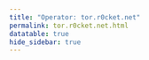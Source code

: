 ```yaml
---
title: "Operator: tor.r0cket.net"
permalink: tor.r0cket.net.html
datatable: true
hide_sidebar: true
---
```


<div>                        <script type="text/javascript">window.PlotlyConfig = {MathJaxConfig: 'local'};</script>
        <script charset="utf-8" src="https://cdn.plot.ly/plotly-2.20.0.min.js"></script>                <div id="e7ac2a3b-48b9-47b4-be31-1b5f2b01efbc" class="plotly-graph-div" style="height:100%; width:100%;"></div>            <script type="text/javascript">                                    window.PLOTLYENV=window.PLOTLYENV || {};                                    if (document.getElementById("e7ac2a3b-48b9-47b4-be31-1b5f2b01efbc")) {                    Plotly.newPlot(                        "e7ac2a3b-48b9-47b4-be31-1b5f2b01efbc",                        [{"name":"exit probability (%)","x":["2024-09-26","2024-09-27","2024-09-28","2024-09-29","2024-09-30","2024-10-01","2024-10-02","2024-10-03","2024-10-04","2024-10-05","2024-10-06","2024-10-07","2024-10-08","2024-10-09","2024-10-10","2024-10-11","2024-10-12","2024-10-13","2024-10-14","2024-10-15","2024-10-16","2024-10-17","2024-10-18","2024-10-19","2024-10-20","2024-10-21","2024-10-22","2024-10-23","2024-10-24","2024-10-25","2024-10-26","2024-10-27","2024-10-28","2024-10-29","2024-10-30","2024-10-31","2024-11-01","2024-11-02","2024-11-03","2024-11-04","2024-11-05","2024-11-06","2024-11-07","2024-11-08","2024-11-09","2024-11-10","2024-11-11","2024-11-12","2024-11-13","2024-11-14","2024-11-15","2024-11-16","2024-11-17","2024-11-18","2024-11-19","2024-11-20","2024-11-21","2024-11-22","2024-11-23","2024-11-24","2024-11-25","2024-11-26","2024-11-27","2024-11-28","2024-11-29","2024-11-30","2024-12-01","2024-12-02","2024-12-03","2024-12-04","2024-12-05","2024-12-06","2024-12-07","2024-12-08","2024-12-09","2024-12-10","2024-12-11","2024-12-12","2024-12-13","2024-12-14","2024-12-15","2024-12-16","2024-12-17","2024-12-18","2024-12-19","2024-12-20","2024-12-21","2024-12-22","2024-12-23","2024-12-24","2024-12-25","2024-12-26","2024-12-27","2024-12-28","2024-12-29","2024-12-30","2024-12-31","2025-01-01","2025-01-02","2025-01-03","2025-01-04","2025-01-05","2025-01-06","2025-01-07","2025-01-08","2025-01-09","2025-01-10","2025-01-11","2025-01-12","2025-01-13","2025-01-14","2025-01-15","2025-01-16","2025-01-17","2025-01-18","2025-01-19","2025-01-20","2025-01-21","2025-01-22","2025-01-23","2025-01-24","2025-01-25","2025-01-26","2025-01-27","2025-01-28","2025-01-29","2025-01-30","2025-01-31","2025-02-01","2025-02-02","2025-02-03","2025-02-04","2025-02-05","2025-02-06","2025-02-07","2025-02-08","2025-02-09","2025-02-10","2025-02-11","2025-02-12","2025-02-13","2025-02-14","2025-02-15","2025-02-16","2025-02-17","2025-02-18","2025-02-19","2025-02-20","2025-02-21","2025-02-22","2025-02-23","2025-02-24","2025-02-25","2025-02-26","2025-02-27","2025-02-28","2025-03-01","2025-03-02","2025-03-03","2025-03-04","2025-03-05","2025-03-06","2025-03-07","2025-03-08","2025-03-09","2025-03-10","2025-03-11","2025-03-12","2025-03-13","2025-03-14","2025-03-15","2025-03-16","2025-03-17","2025-03-18","2025-03-19","2025-03-20","2025-03-21","2025-03-22","2025-03-23"],"y":[0.0,0.0,0.0,0.04,0.04,0.04,0.05,0.05,0.05,0.06,0.07,0.09,0.1,0.13,0.13,0.12,0.12,0.13,0.16,0.18,0.19,0.21,0.28,0.29,0.5,0.55,0.59,0.62,0.6,0.59,0.57,0.57,0.57,0.56,0.54,0.56,0.48,0.48,0.49,0.47,0.48,0.49,0.48,0.47,0.46,0.46,0.46,0.45,0.47,0.63,0.65,0.69,0.71,0.78,0.86,0.94,1.0,1.07,1.08,1.19,1.24,1.28,1.28,1.31,1.37,1.39,1.43,1.44,1.44,1.47,1.49,1.48,1.47,1.49,1.71,1.54,1.57,1.6,1.66,1.63,1.66,1.77,1.61,null,1.78,1.76,1.71,1.65,1.53,1.2,1.07,1.07,1.01,1.0,0.94,0.92,0.91,0.88,0.88,0.85,0.84,0.75,0.81,0.9,1.03,1.13,1.19,1.22,1.24,1.29,1.33,1.37,1.51,1.56,1.6,1.62,1.7,1.78,2.16,2.61,2.74,3.01,3.42,3.58,3.88,4.03,4.15,4.25,4.33,4.44,4.47,4.44,4.7,4.54,4.48,4.46,4.49,4.42,4.41,4.64,4.33,4.32,4.36,4.38,5.03,5.06,5.3,5.48,5.44,5.53,5.74,5.82,5.94,5.93,6.04,6.04,5.7,5.73,6.04,6.09,6.05,6.02,6.01,5.99,6.04,6.03,6.04,6.06,6.12,6.02,5.88,5.85,5.81,5.8,5.73,5.73,5.63,5.57,5.6],"type":"scatter","xaxis":"x","yaxis":"y"},{"name":"guard probability (%)","x":["2024-09-26","2024-09-27","2024-09-28","2024-09-29","2024-09-30","2024-10-01","2024-10-02","2024-10-03","2024-10-04","2024-10-05","2024-10-06","2024-10-07","2024-10-08","2024-10-09","2024-10-10","2024-10-11","2024-10-12","2024-10-13","2024-10-14","2024-10-15","2024-10-16","2024-10-17","2024-10-18","2024-10-19","2024-10-20","2024-10-21","2024-10-22","2024-10-23","2024-10-24","2024-10-25","2024-10-26","2024-10-27","2024-10-28","2024-10-29","2024-10-30","2024-10-31","2024-11-01","2024-11-02","2024-11-03","2024-11-04","2024-11-05","2024-11-06","2024-11-07","2024-11-08","2024-11-09","2024-11-10","2024-11-11","2024-11-12","2024-11-13","2024-11-14","2024-11-15","2024-11-16","2024-11-17","2024-11-18","2024-11-19","2024-11-20","2024-11-21","2024-11-22","2024-11-23","2024-11-24","2024-11-25","2024-11-26","2024-11-27","2024-11-28","2024-11-29","2024-11-30","2024-12-01","2024-12-02","2024-12-03","2024-12-04","2024-12-05","2024-12-06","2024-12-07","2024-12-08","2024-12-09","2024-12-10","2024-12-11","2024-12-12","2024-12-13","2024-12-14","2024-12-15","2024-12-16","2024-12-17","2024-12-18","2024-12-19","2024-12-20","2024-12-21","2024-12-22","2024-12-23","2024-12-24","2024-12-25","2024-12-26","2024-12-27","2024-12-28","2024-12-29","2024-12-30","2024-12-31","2025-01-01","2025-01-02","2025-01-03","2025-01-04","2025-01-05","2025-01-06","2025-01-07","2025-01-08","2025-01-09","2025-01-10","2025-01-11","2025-01-12","2025-01-13","2025-01-14","2025-01-15","2025-01-16","2025-01-17","2025-01-18","2025-01-19","2025-01-20","2025-01-21","2025-01-22","2025-01-23","2025-01-24","2025-01-25","2025-01-26","2025-01-27","2025-01-28","2025-01-29","2025-01-30","2025-01-31","2025-02-01","2025-02-02","2025-02-03","2025-02-04","2025-02-05","2025-02-06","2025-02-07","2025-02-08","2025-02-09","2025-02-10","2025-02-11","2025-02-12","2025-02-13","2025-02-14","2025-02-15","2025-02-16","2025-02-17","2025-02-18","2025-02-19","2025-02-20","2025-02-21","2025-02-22","2025-02-23","2025-02-24","2025-02-25","2025-02-26","2025-02-27","2025-02-28","2025-03-01","2025-03-02","2025-03-03","2025-03-04","2025-03-05","2025-03-06","2025-03-07","2025-03-08","2025-03-09","2025-03-10","2025-03-11","2025-03-12","2025-03-13","2025-03-14","2025-03-15","2025-03-16","2025-03-17","2025-03-18","2025-03-19","2025-03-20","2025-03-21","2025-03-22","2025-03-23"],"y":[0.0,0.0,0.0,0.0,0.0,0.0,0.0,0.0,0.0,0.0,0.0,0.0,0.0,0.0,0.0,0.0,0.0,0.0,0.0,0.0,0.0,0.0,0.0,0.0,0.0,0.0,0.0,0.0,0.0,0.0,0.0,0.0,0.0,0.0,0.0,0.01,0.0,0.0,0.0,0.0,0.0,0.0,0.0,0.0,0.0,0.0,0.0,0.01,0.0,0.0,0.01,0.01,0.01,0.01,0.02,0.01,0.0,0.0,0.0,0.0,0.0,0.01,0.03,0.02,0.01,0.01,0.03,0.04,0.04,0.05,0.05,0.05,0.06,0.07,0.01,0.09,0.08,0.09,0.09,0.09,0.08,0.05,0.1,null,0.0,0.0,0.0,0.0,0.0,0.0,0.0,0.0,0.0,0.0,0.0,0.0,0.0,0.0,0.0,0.0,0.0,0.04,0.07,0.08,0.1,0.1,0.11,0.12,0.12,0.13,0.13,0.14,0.14,0.13,0.13,0.13,0.12,0.17,0.18,0.18,0.19,0.2,0.21,0.28,0.44,0.47,0.44,0.46,0.43,0.43,0.47,0.51,0.42,0.45,0.45,0.42,0.41,0.39,0.38,0.25,0.33,0.36,0.34,0.33,0.04,0.04,0.05,0.03,0.04,0.04,0.03,0.04,0.04,0.04,0.04,0.03,0.01,0.01,0.03,0.04,0.04,0.04,0.04,0.04,0.05,0.05,0.05,0.05,0.06,0.06,0.06,0.05,0.05,0.05,0.05,0.03,0.03,0.03,0.03],"type":"scatter","xaxis":"x","yaxis":"y"},{"name":"advertised bandwidth","x":["2024-09-26","2024-09-27","2024-09-28","2024-09-29","2024-09-30","2024-10-01","2024-10-02","2024-10-03","2024-10-04","2024-10-05","2024-10-06","2024-10-07","2024-10-08","2024-10-09","2024-10-10","2024-10-11","2024-10-12","2024-10-13","2024-10-14","2024-10-15","2024-10-16","2024-10-17","2024-10-18","2024-10-19","2024-10-20","2024-10-21","2024-10-22","2024-10-23","2024-10-24","2024-10-25","2024-10-26","2024-10-27","2024-10-28","2024-10-29","2024-10-30","2024-10-31","2024-11-01","2024-11-02","2024-11-03","2024-11-04","2024-11-05","2024-11-06","2024-11-07","2024-11-08","2024-11-09","2024-11-10","2024-11-11","2024-11-12","2024-11-13","2024-11-14","2024-11-15","2024-11-16","2024-11-17","2024-11-18","2024-11-19","2024-11-20","2024-11-21","2024-11-22","2024-11-23","2024-11-24","2024-11-25","2024-11-26","2024-11-27","2024-11-28","2024-11-29","2024-11-30","2024-12-01","2024-12-02","2024-12-03","2024-12-04","2024-12-05","2024-12-06","2024-12-07","2024-12-08","2024-12-09","2024-12-10","2024-12-11","2024-12-12","2024-12-13","2024-12-14","2024-12-15","2024-12-16","2024-12-17","2024-12-18","2024-12-19","2024-12-20","2024-12-21","2024-12-22","2024-12-23","2024-12-24","2024-12-25","2024-12-26","2024-12-27","2024-12-28","2024-12-29","2024-12-30","2024-12-31","2025-01-01","2025-01-02","2025-01-03","2025-01-04","2025-01-05","2025-01-06","2025-01-07","2025-01-08","2025-01-09","2025-01-10","2025-01-11","2025-01-12","2025-01-13","2025-01-14","2025-01-15","2025-01-16","2025-01-17","2025-01-18","2025-01-19","2025-01-20","2025-01-21","2025-01-22","2025-01-23","2025-01-24","2025-01-25","2025-01-26","2025-01-27","2025-01-28","2025-01-29","2025-01-30","2025-01-31","2025-02-01","2025-02-02","2025-02-03","2025-02-04","2025-02-05","2025-02-06","2025-02-07","2025-02-08","2025-02-09","2025-02-10","2025-02-11","2025-02-12","2025-02-13","2025-02-14","2025-02-15","2025-02-16","2025-02-17","2025-02-18","2025-02-19","2025-02-20","2025-02-21","2025-02-22","2025-02-23","2025-02-24","2025-02-25","2025-02-26","2025-02-27","2025-02-28","2025-03-01","2025-03-02","2025-03-03","2025-03-04","2025-03-05","2025-03-06","2025-03-07","2025-03-08","2025-03-09","2025-03-10","2025-03-11","2025-03-12","2025-03-13","2025-03-14","2025-03-15","2025-03-16","2025-03-17","2025-03-18","2025-03-19","2025-03-20","2025-03-21","2025-03-22","2025-03-23"],"y":[0.0,0.12,0.12,0.12,0.12,0.12,0.14,0.16,0.16,0.16,0.23,0.32,0.24,0.33,0.34,0.34,0.31,0.44,0.47,0.49,0.63,0.72,0.79,0.8,1.49,1.66,1.66,1.66,1.56,1.57,1.57,1.5,1.5,1.47,1.47,1.34,1.17,1.16,1.23,1.26,1.26,1.25,1.19,1.19,1.18,1.17,1.17,1.83,1.84,1.9,1.98,1.97,2.4,2.52,2.65,2.77,3.02,3.08,3.06,3.39,3.41,3.52,3.75,3.79,3.91,4.06,4.13,4.16,4.38,4.39,4.41,4.44,4.41,4.44,4.57,4.58,4.66,4.84,4.83,4.9,4.94,4.94,4.87,4.87,4.86,4.86,4.72,4.53,4.36,2.92,2.92,2.84,2.66,2.65,2.55,2.46,2.43,2.42,2.35,2.37,2.27,2.75,3.19,3.19,3.63,3.88,3.88,4.12,4.26,4.26,4.45,4.96,5.05,5.08,5.17,5.31,6.78,7.96,8.39,8.78,9.25,10.59,12.29,12.68,13.31,14.05,14.43,14.83,15.24,15.49,15.62,15.91,16.01,15.91,15.82,15.71,15.58,15.58,15.43,15.35,15.36,15.31,15.38,15.45,16.58,16.59,16.35,16.58,16.62,17.23,17.59,17.64,17.99,17.97,18.56,18.64,18.78,18.91,18.87,18.98,18.91,18.72,18.98,19.15,19.14,19.08,19.03,18.71,18.4,18.18,18.2,18.35,18.28,18.25,18.35,18.39,18.35,18.58,18.78],"type":"scatter","xaxis":"x","yaxis":"y2"}],                        {"template":{"data":{"histogram2dcontour":[{"type":"histogram2dcontour","colorbar":{"outlinewidth":0,"ticks":""},"colorscale":[[0.0,"#0d0887"],[0.1111111111111111,"#46039f"],[0.2222222222222222,"#7201a8"],[0.3333333333333333,"#9c179e"],[0.4444444444444444,"#bd3786"],[0.5555555555555556,"#d8576b"],[0.6666666666666666,"#ed7953"],[0.7777777777777778,"#fb9f3a"],[0.8888888888888888,"#fdca26"],[1.0,"#f0f921"]]}],"choropleth":[{"type":"choropleth","colorbar":{"outlinewidth":0,"ticks":""}}],"histogram2d":[{"type":"histogram2d","colorbar":{"outlinewidth":0,"ticks":""},"colorscale":[[0.0,"#0d0887"],[0.1111111111111111,"#46039f"],[0.2222222222222222,"#7201a8"],[0.3333333333333333,"#9c179e"],[0.4444444444444444,"#bd3786"],[0.5555555555555556,"#d8576b"],[0.6666666666666666,"#ed7953"],[0.7777777777777778,"#fb9f3a"],[0.8888888888888888,"#fdca26"],[1.0,"#f0f921"]]}],"heatmap":[{"type":"heatmap","colorbar":{"outlinewidth":0,"ticks":""},"colorscale":[[0.0,"#0d0887"],[0.1111111111111111,"#46039f"],[0.2222222222222222,"#7201a8"],[0.3333333333333333,"#9c179e"],[0.4444444444444444,"#bd3786"],[0.5555555555555556,"#d8576b"],[0.6666666666666666,"#ed7953"],[0.7777777777777778,"#fb9f3a"],[0.8888888888888888,"#fdca26"],[1.0,"#f0f921"]]}],"heatmapgl":[{"type":"heatmapgl","colorbar":{"outlinewidth":0,"ticks":""},"colorscale":[[0.0,"#0d0887"],[0.1111111111111111,"#46039f"],[0.2222222222222222,"#7201a8"],[0.3333333333333333,"#9c179e"],[0.4444444444444444,"#bd3786"],[0.5555555555555556,"#d8576b"],[0.6666666666666666,"#ed7953"],[0.7777777777777778,"#fb9f3a"],[0.8888888888888888,"#fdca26"],[1.0,"#f0f921"]]}],"contourcarpet":[{"type":"contourcarpet","colorbar":{"outlinewidth":0,"ticks":""}}],"contour":[{"type":"contour","colorbar":{"outlinewidth":0,"ticks":""},"colorscale":[[0.0,"#0d0887"],[0.1111111111111111,"#46039f"],[0.2222222222222222,"#7201a8"],[0.3333333333333333,"#9c179e"],[0.4444444444444444,"#bd3786"],[0.5555555555555556,"#d8576b"],[0.6666666666666666,"#ed7953"],[0.7777777777777778,"#fb9f3a"],[0.8888888888888888,"#fdca26"],[1.0,"#f0f921"]]}],"surface":[{"type":"surface","colorbar":{"outlinewidth":0,"ticks":""},"colorscale":[[0.0,"#0d0887"],[0.1111111111111111,"#46039f"],[0.2222222222222222,"#7201a8"],[0.3333333333333333,"#9c179e"],[0.4444444444444444,"#bd3786"],[0.5555555555555556,"#d8576b"],[0.6666666666666666,"#ed7953"],[0.7777777777777778,"#fb9f3a"],[0.8888888888888888,"#fdca26"],[1.0,"#f0f921"]]}],"mesh3d":[{"type":"mesh3d","colorbar":{"outlinewidth":0,"ticks":""}}],"scatter":[{"fillpattern":{"fillmode":"overlay","size":10,"solidity":0.2},"type":"scatter"}],"parcoords":[{"type":"parcoords","line":{"colorbar":{"outlinewidth":0,"ticks":""}}}],"scatterpolargl":[{"type":"scatterpolargl","marker":{"colorbar":{"outlinewidth":0,"ticks":""}}}],"bar":[{"error_x":{"color":"#2a3f5f"},"error_y":{"color":"#2a3f5f"},"marker":{"line":{"color":"#E5ECF6","width":0.5},"pattern":{"fillmode":"overlay","size":10,"solidity":0.2}},"type":"bar"}],"scattergeo":[{"type":"scattergeo","marker":{"colorbar":{"outlinewidth":0,"ticks":""}}}],"scatterpolar":[{"type":"scatterpolar","marker":{"colorbar":{"outlinewidth":0,"ticks":""}}}],"histogram":[{"marker":{"pattern":{"fillmode":"overlay","size":10,"solidity":0.2}},"type":"histogram"}],"scattergl":[{"type":"scattergl","marker":{"colorbar":{"outlinewidth":0,"ticks":""}}}],"scatter3d":[{"type":"scatter3d","line":{"colorbar":{"outlinewidth":0,"ticks":""}},"marker":{"colorbar":{"outlinewidth":0,"ticks":""}}}],"scattermapbox":[{"type":"scattermapbox","marker":{"colorbar":{"outlinewidth":0,"ticks":""}}}],"scatterternary":[{"type":"scatterternary","marker":{"colorbar":{"outlinewidth":0,"ticks":""}}}],"scattercarpet":[{"type":"scattercarpet","marker":{"colorbar":{"outlinewidth":0,"ticks":""}}}],"carpet":[{"aaxis":{"endlinecolor":"#2a3f5f","gridcolor":"white","linecolor":"white","minorgridcolor":"white","startlinecolor":"#2a3f5f"},"baxis":{"endlinecolor":"#2a3f5f","gridcolor":"white","linecolor":"white","minorgridcolor":"white","startlinecolor":"#2a3f5f"},"type":"carpet"}],"table":[{"cells":{"fill":{"color":"#EBF0F8"},"line":{"color":"white"}},"header":{"fill":{"color":"#C8D4E3"},"line":{"color":"white"}},"type":"table"}],"barpolar":[{"marker":{"line":{"color":"#E5ECF6","width":0.5},"pattern":{"fillmode":"overlay","size":10,"solidity":0.2}},"type":"barpolar"}],"pie":[{"automargin":true,"type":"pie"}]},"layout":{"autotypenumbers":"strict","colorway":["#636efa","#EF553B","#00cc96","#ab63fa","#FFA15A","#19d3f3","#FF6692","#B6E880","#FF97FF","#FECB52"],"font":{"color":"#2a3f5f"},"hovermode":"closest","hoverlabel":{"align":"left"},"paper_bgcolor":"white","plot_bgcolor":"#E5ECF6","polar":{"bgcolor":"#E5ECF6","angularaxis":{"gridcolor":"white","linecolor":"white","ticks":""},"radialaxis":{"gridcolor":"white","linecolor":"white","ticks":""}},"ternary":{"bgcolor":"#E5ECF6","aaxis":{"gridcolor":"white","linecolor":"white","ticks":""},"baxis":{"gridcolor":"white","linecolor":"white","ticks":""},"caxis":{"gridcolor":"white","linecolor":"white","ticks":""}},"coloraxis":{"colorbar":{"outlinewidth":0,"ticks":""}},"colorscale":{"sequential":[[0.0,"#0d0887"],[0.1111111111111111,"#46039f"],[0.2222222222222222,"#7201a8"],[0.3333333333333333,"#9c179e"],[0.4444444444444444,"#bd3786"],[0.5555555555555556,"#d8576b"],[0.6666666666666666,"#ed7953"],[0.7777777777777778,"#fb9f3a"],[0.8888888888888888,"#fdca26"],[1.0,"#f0f921"]],"sequentialminus":[[0.0,"#0d0887"],[0.1111111111111111,"#46039f"],[0.2222222222222222,"#7201a8"],[0.3333333333333333,"#9c179e"],[0.4444444444444444,"#bd3786"],[0.5555555555555556,"#d8576b"],[0.6666666666666666,"#ed7953"],[0.7777777777777778,"#fb9f3a"],[0.8888888888888888,"#fdca26"],[1.0,"#f0f921"]],"diverging":[[0,"#8e0152"],[0.1,"#c51b7d"],[0.2,"#de77ae"],[0.3,"#f1b6da"],[0.4,"#fde0ef"],[0.5,"#f7f7f7"],[0.6,"#e6f5d0"],[0.7,"#b8e186"],[0.8,"#7fbc41"],[0.9,"#4d9221"],[1,"#276419"]]},"xaxis":{"gridcolor":"white","linecolor":"white","ticks":"","title":{"standoff":15},"zerolinecolor":"white","automargin":true,"zerolinewidth":2},"yaxis":{"gridcolor":"white","linecolor":"white","ticks":"","title":{"standoff":15},"zerolinecolor":"white","automargin":true,"zerolinewidth":2},"scene":{"xaxis":{"backgroundcolor":"#E5ECF6","gridcolor":"white","linecolor":"white","showbackground":true,"ticks":"","zerolinecolor":"white","gridwidth":2},"yaxis":{"backgroundcolor":"#E5ECF6","gridcolor":"white","linecolor":"white","showbackground":true,"ticks":"","zerolinecolor":"white","gridwidth":2},"zaxis":{"backgroundcolor":"#E5ECF6","gridcolor":"white","linecolor":"white","showbackground":true,"ticks":"","zerolinecolor":"white","gridwidth":2}},"shapedefaults":{"line":{"color":"#2a3f5f"}},"annotationdefaults":{"arrowcolor":"#2a3f5f","arrowhead":0,"arrowwidth":1},"geo":{"bgcolor":"white","landcolor":"#E5ECF6","subunitcolor":"white","showland":true,"showlakes":true,"lakecolor":"white"},"title":{"x":0.05},"mapbox":{"style":"light"}}},"xaxis":{"anchor":"y","domain":[0.0,0.94],"rangeselector":{"buttons":[{"count":7,"label":"week","step":"day","stepmode":"backward"},{"count":1,"label":"month","step":"month","stepmode":"backward"},{"count":6,"label":"6 months","step":"month","stepmode":"backward"},{"count":1,"label":"year","step":"year","stepmode":"backward"},{"step":"all"}]}},"yaxis":{"anchor":"x","domain":[0.0,1.0],"title":{"text":"exit / guard probability"},"ticksuffix":"%","rangemode":"nonnegative"},"yaxis2":{"anchor":"x","overlaying":"y","side":"right","title":{"text":"advertised bandwidth"},"ticksuffix":" Gbit/s","rangemode":"nonnegative"},"hovermode":"x"},                        {"responsive": true}                    )                };                            </script>        </div>

Only proven relays are included in the graph and table. A proven relay claims to be part of a domain
and can be verified to be part of it via the
["well-known" URL or DNS records](https://nusenu.github.io/ContactInfo-Information-Sharing-Specification/#proof).

<div class="datatable-begin"></div>

| Nickname                                                            |   Mbit/s | Exit   | IPv4                                                 | IPv6                                                           | First Seen   | Tor Version   | AS Name                            |
|:--------------------------------------------------------------------|---------:|:-------|:-----------------------------------------------------|:---------------------------------------------------------------|:-------------|:--------------|:-----------------------------------|
| [r0cket11i7](w/relay/005A2425FAD0E62F9E83DB2C052DB8F75ADF0885.html) |      163 | Y      | [45.84.107.128](https://stat.ripe.net/45.84.107.128) | [2a0d:bbc7:0:1::7f](https://stat.ripe.net/2a0d:bbc7:0:1::7f)   | 2025-02-16   | 0.4.8.15      | [QuxLabs AB](w/as_number/AS214503) |
| [r0cket07i0](w/relay/06E48BA174A19C2225F8F6EF733D5E58E4D20348.html) |      201 | Y      | [45.84.107.74](https://stat.ripe.net/45.84.107.74)   | [2a0d:bbc7:0:1::36c](https://stat.ripe.net/2a0d:bbc7:0:1::36c) | 2025-01-19   | 0.4.8.15      | [QuxLabs AB](w/as_number/AS214503) |
| [r0cket10i3](w/relay/0AF0BA36BB1D55C8C66C2441F96286F43ADEA164.html) |      199 | Y      | [45.84.107.47](https://stat.ripe.net/45.84.107.47)   | [2a0d:bbc7:0:1::3d5](https://stat.ripe.net/2a0d:bbc7:0:1::3d5) | 2025-01-20   | 0.4.8.15      | [QuxLabs AB](w/as_number/AS214503) |
| [r0cket05i0](w/relay/0DCFEE3D83FEE9AB7AF9B8C17F2F3B605FF90AE4.html) |      153 | Y      | [45.84.107.222](https://stat.ripe.net/45.84.107.222) | [2a0d:bbc7:0:1::3cc](https://stat.ripe.net/2a0d:bbc7:0:1::3cc) | 2025-01-19   | 0.4.8.15      | [QuxLabs AB](w/as_number/AS214503) |
| [r0cket07i3](w/relay/0FC8D93A9B674865F12022FE3ADED541D324FBFC.html) |      191 | Y      | [45.84.107.74](https://stat.ripe.net/45.84.107.74)   | [2a0d:bbc7:0:1::36c](https://stat.ripe.net/2a0d:bbc7:0:1::36c) | 2025-01-19   | 0.4.8.15      | [QuxLabs AB](w/as_number/AS214503) |
| [r0cket02i0](w/relay/10E1D592B53C7F880FB5FC1F705E786AC3EEC0AD.html) |      195 | Y      | [45.84.107.182](https://stat.ripe.net/45.84.107.182) | [2a0d:bbc7:0:1::254](https://stat.ripe.net/2a0d:bbc7:0:1::254) | 2024-09-26   | 0.4.8.15      | [QuxLabs AB](w/as_number/AS214503) |
| [r0cket11i4](w/relay/1B626CD12EC5D970AF3FB088352DD387B6D6DC92.html) |      183 | Y      | [45.84.107.128](https://stat.ripe.net/45.84.107.128) | [2a0d:bbc7:0:1::7f](https://stat.ripe.net/2a0d:bbc7:0:1::7f)   | 2025-02-16   | 0.4.8.15      | [QuxLabs AB](w/as_number/AS214503) |
| [r0cket07i7](w/relay/1D1ED142F2B65FC97BEFCFA7DC208FFF7E0FC52C.html) |      157 | Y      | [45.84.107.74](https://stat.ripe.net/45.84.107.74)   | [2a0d:bbc7:0:1::36c](https://stat.ripe.net/2a0d:bbc7:0:1::36c) | 2025-01-19   | 0.4.8.15      | [QuxLabs AB](w/as_number/AS214503) |
| [r0cket05i4](w/relay/1F4C302B353D3393F79329BDC9CE8AE5138A93FC.html) |      209 | Y      | [45.84.107.222](https://stat.ripe.net/45.84.107.222) | [2a0d:bbc7:0:1::3cc](https://stat.ripe.net/2a0d:bbc7:0:1::3cc) | 2025-01-19   | 0.4.8.15      | [QuxLabs AB](w/as_number/AS214503) |
| [r0cket08i1](w/relay/1F8D8FD528E19545E5CE8BA05B2492CC439FAD2C.html) |      179 | Y      | [45.84.107.172](https://stat.ripe.net/45.84.107.172) | [2a0d:bbc7:0:1::38c](https://stat.ripe.net/2a0d:bbc7:0:1::38c) | 2025-01-20   | 0.4.8.15      | [QuxLabs AB](w/as_number/AS214503) |
| [r0cket11i3](w/relay/1FB340AF949D796701A4908170F42D757546DE1A.html) |      175 | Y      | [45.84.107.128](https://stat.ripe.net/45.84.107.128) | [2a0d:bbc7:0:1::7f](https://stat.ripe.net/2a0d:bbc7:0:1::7f)   | 2025-02-16   | 0.4.8.15      | [QuxLabs AB](w/as_number/AS214503) |
| [r0cket13i1](w/relay/20A2D0A0C53B6A461C6D97889DAAC47894A78F64.html) |      178 | Y      | [45.84.107.97](https://stat.ripe.net/45.84.107.97)   | [2a0d:bbc7:0:1::2ef](https://stat.ripe.net/2a0d:bbc7:0:1::2ef) | 2025-02-16   | 0.4.8.15      | [QuxLabs AB](w/as_number/AS214503) |
| [r0cket04i5](w/relay/2310076653AEECCDCC18BECBC4CD04459E370D0B.html) |      185 | Y      | [45.84.107.101](https://stat.ripe.net/45.84.107.101) | [2a0d:bbc7:0:1::1df](https://stat.ripe.net/2a0d:bbc7:0:1::1df) | 2025-01-13   | 0.4.8.15      | [QuxLabs AB](w/as_number/AS214503) |
| [r0cket01i5](w/relay/251945FE33233646D1AA109A0858E087DDA64CD7.html) |      164 | Y      | [45.84.107.198](https://stat.ripe.net/45.84.107.198) | [2a0d:bbc7:0:1::320](https://stat.ripe.net/2a0d:bbc7:0:1::320) | 2024-11-11   | 0.4.8.15      | [QuxLabs AB](w/as_number/AS214503) |
| [r0cket10i5](w/relay/287A1C40B818DF6C45E8496CDE5026F11563CF10.html) |      184 | Y      | [45.84.107.47](https://stat.ripe.net/45.84.107.47)   | [2a0d:bbc7:0:1::3d5](https://stat.ripe.net/2a0d:bbc7:0:1::3d5) | 2025-01-20   | 0.4.8.15      | [QuxLabs AB](w/as_number/AS214503) |
| [r0cket05i3](w/relay/2C4A879D954A8A85D62BA57DF8AF6A25D0D7DCF6.html) |      166 | Y      | [45.84.107.222](https://stat.ripe.net/45.84.107.222) | [2a0d:bbc7:0:1::3cc](https://stat.ripe.net/2a0d:bbc7:0:1::3cc) | 2025-01-19   | 0.4.8.15      | [QuxLabs AB](w/as_number/AS214503) |
| [r0cket04i1](w/relay/313759D2840984823598604F6FFE5145E38B920D.html) |      198 | Y      | [45.84.107.101](https://stat.ripe.net/45.84.107.101) | [2a0d:bbc7:0:1::1df](https://stat.ripe.net/2a0d:bbc7:0:1::1df) | 2025-01-13   | 0.4.8.15      | [QuxLabs AB](w/as_number/AS214503) |
| [r0cket09i5](w/relay/31917AFC85EE34F85CAAF9CCCA56B90F2D4B1BA4.html) |      166 | Y      | [45.84.107.33](https://stat.ripe.net/45.84.107.33)   | [2a0d:bbc7:0:1::3bd](https://stat.ripe.net/2a0d:bbc7:0:1::3bd) | 2025-01-20   | 0.4.8.15      | [QuxLabs AB](w/as_number/AS214503) |
| [r0cket09i3](w/relay/341107C7E1231224299914B9406F7CF5676115C1.html) |      168 | Y      | [45.84.107.33](https://stat.ripe.net/45.84.107.33)   | [2a0d:bbc7:0:1::3bd](https://stat.ripe.net/2a0d:bbc7:0:1::3bd) | 2025-01-20   | 0.4.8.15      | [QuxLabs AB](w/as_number/AS214503) |
| [r0cket06i3](w/relay/341274D4EF27B9C91B9961DCF14E5B3B2B8C9400.html) |      164 | Y      | [45.84.107.55](https://stat.ripe.net/45.84.107.55)   | [2a0d:bbc7:0:1::328](https://stat.ripe.net/2a0d:bbc7:0:1::328) | 2025-01-19   | 0.4.8.15      | [QuxLabs AB](w/as_number/AS214503) |
| [r0cket06i1](w/relay/34A8DB1B8A5DEBF5A9E6754F42221C112950E517.html) |      173 | Y      | [45.84.107.55](https://stat.ripe.net/45.84.107.55)   | [2a0d:bbc7:0:1::328](https://stat.ripe.net/2a0d:bbc7:0:1::328) | 2025-01-19   | 0.4.8.15      | [QuxLabs AB](w/as_number/AS214503) |
| [r0cket01i0](w/relay/3529C2892571E24A856F207E6FBF218E39C99F0D.html) |      193 | Y      | [45.84.107.198](https://stat.ripe.net/45.84.107.198) | [2a0d:bbc7:0:1::320](https://stat.ripe.net/2a0d:bbc7:0:1::320) | 2024-09-26   | 0.4.8.15      | [QuxLabs AB](w/as_number/AS214503) |
| [r0cket11i6](w/relay/35A3DA43E5EC3C04358302F3320C9E8BA4F9A82F.html) |      155 | Y      | [45.84.107.128](https://stat.ripe.net/45.84.107.128) | [2a0d:bbc7:0:1::7f](https://stat.ripe.net/2a0d:bbc7:0:1::7f)   | 2025-02-16   | 0.4.8.15      | [QuxLabs AB](w/as_number/AS214503) |
| [r0cket08i3](w/relay/370B11DDF7BD68A79A8D40157F129844EE828ECA.html) |      171 | Y      | [45.84.107.172](https://stat.ripe.net/45.84.107.172) | [2a0d:bbc7:0:1::38c](https://stat.ripe.net/2a0d:bbc7:0:1::38c) | 2025-01-20   | 0.4.8.15      | [QuxLabs AB](w/as_number/AS214503) |
| [r0cket07i5](w/relay/3B2DC4A8D60284670E242F5D64D5C1EEEEB07E2F.html) |      187 | Y      | [45.84.107.74](https://stat.ripe.net/45.84.107.74)   | [2a0d:bbc7:0:1::36c](https://stat.ripe.net/2a0d:bbc7:0:1::36c) | 2025-01-19   | 0.4.8.15      | [QuxLabs AB](w/as_number/AS214503) |
| [r0cket13i5](w/relay/3BEF092A1CC6838757CA7BD9ABFAF3B3B4238F99.html) |      223 | Y      | [45.84.107.97](https://stat.ripe.net/45.84.107.97)   | [2a0d:bbc7:0:1::2ef](https://stat.ripe.net/2a0d:bbc7:0:1::2ef) | 2025-02-16   | 0.4.8.15      | [QuxLabs AB](w/as_number/AS214503) |
| [r0cket08i4](w/relay/422D1A5628BD829D150E82F8289EB538B3712348.html) |      182 | Y      | [45.84.107.172](https://stat.ripe.net/45.84.107.172) | [2a0d:bbc7:0:1::38c](https://stat.ripe.net/2a0d:bbc7:0:1::38c) | 2025-01-20   | 0.4.8.15      | [QuxLabs AB](w/as_number/AS214503) |
| [r0cket12i6](w/relay/43028376723E3E726F9EAE86A086D8889BE64E3D.html) |      168 | Y      | [45.84.107.17](https://stat.ripe.net/45.84.107.17)   | [2a0d:bbc7:0:1::10a](https://stat.ripe.net/2a0d:bbc7:0:1::10a) | 2025-02-16   | 0.4.8.15      | [QuxLabs AB](w/as_number/AS214503) |
| [r0cket11i2](w/relay/4335589669E83ECBFD9BA73E9A99C16856B9E1D9.html) |      190 | Y      | [45.84.107.128](https://stat.ripe.net/45.84.107.128) | [2a0d:bbc7:0:1::7f](https://stat.ripe.net/2a0d:bbc7:0:1::7f)   | 2025-02-16   | 0.4.8.15      | [QuxLabs AB](w/as_number/AS214503) |
| [r0cket06i0](w/relay/44097A370F6B0B2B1755CD024B79674AAA71CFC7.html) |      184 | Y      | [45.84.107.55](https://stat.ripe.net/45.84.107.55)   | [2a0d:bbc7:0:1::328](https://stat.ripe.net/2a0d:bbc7:0:1::328) | 2025-01-19   | 0.4.8.15      | [QuxLabs AB](w/as_number/AS214503) |
| [r0cket07i6](w/relay/50CAEB3BA0AABE4AD2A12BD99CB7185C502A4178.html) |      175 | Y      | [45.84.107.74](https://stat.ripe.net/45.84.107.74)   | [2a0d:bbc7:0:1::36c](https://stat.ripe.net/2a0d:bbc7:0:1::36c) | 2025-01-19   | 0.4.8.15      | [QuxLabs AB](w/as_number/AS214503) |
| [r0cket01i4](w/relay/5E50AEE8C52E1B955092B2746B84802DC4A0BE9D.html) |      176 | Y      | [45.84.107.198](https://stat.ripe.net/45.84.107.198) | [2a0d:bbc7:0:1::320](https://stat.ripe.net/2a0d:bbc7:0:1::320) | 2024-11-11   | 0.4.8.15      | [QuxLabs AB](w/as_number/AS214503) |
| [r0cket08i0](w/relay/5EEE760B789E9840C3A5BB6C6A1A1F5D3721EB1D.html) |      199 | Y      | [45.84.107.172](https://stat.ripe.net/45.84.107.172) | [2a0d:bbc7:0:1::38c](https://stat.ripe.net/2a0d:bbc7:0:1::38c) | 2025-01-20   | 0.4.8.15      | [QuxLabs AB](w/as_number/AS214503) |
| [r0cket10i0](w/relay/5F93857784776B9CF22260FF6BF82ACB72E43A38.html) |      157 | Y      | [45.84.107.47](https://stat.ripe.net/45.84.107.47)   | [2a0d:bbc7:0:1::3d5](https://stat.ripe.net/2a0d:bbc7:0:1::3d5) | 2025-01-20   | 0.4.8.15      | [QuxLabs AB](w/as_number/AS214503) |
| [r0cket12i2](w/relay/60E0D9EC8AEA065A4C45F0E0DB12587F1B616972.html) |      190 | Y      | [45.84.107.17](https://stat.ripe.net/45.84.107.17)   | [2a0d:bbc7:0:1::10a](https://stat.ripe.net/2a0d:bbc7:0:1::10a) | 2025-02-16   | 0.4.8.15      | [QuxLabs AB](w/as_number/AS214503) |
| [r0cket06i4](w/relay/61D5F5E8EC8F4F489168C76514ECD5B308C2D223.html) |      162 | Y      | [45.84.107.55](https://stat.ripe.net/45.84.107.55)   | [2a0d:bbc7:0:1::328](https://stat.ripe.net/2a0d:bbc7:0:1::328) | 2025-01-19   | 0.4.8.15      | [QuxLabs AB](w/as_number/AS214503) |
| [r0cket03i6](w/relay/6A14DC623BEBA4F894F5474D893A7655D313D714.html) |      196 | Y      | [45.84.107.76](https://stat.ripe.net/45.84.107.76)   | [2a0d:bbc7:0:1::394](https://stat.ripe.net/2a0d:bbc7:0:1::394) | 2024-11-11   | 0.4.8.15      | [QuxLabs AB](w/as_number/AS214503) |
| [r0cket05i6](w/relay/6B980F46B01121CFB87BD54E3E780062A6E7C7ED.html) |      169 | Y      | [45.84.107.222](https://stat.ripe.net/45.84.107.222) | [2a0d:bbc7:0:1::3cc](https://stat.ripe.net/2a0d:bbc7:0:1::3cc) | 2025-01-19   | 0.4.8.15      | [QuxLabs AB](w/as_number/AS214503) |
| [r0cket12i7](w/relay/6D63A9F2765FCAC32CC738D2B80C600BEAB6A0A9.html) |      205 | Y      | [45.84.107.17](https://stat.ripe.net/45.84.107.17)   | [2a0d:bbc7:0:1::10a](https://stat.ripe.net/2a0d:bbc7:0:1::10a) | 2025-02-16   | 0.4.8.15      | [QuxLabs AB](w/as_number/AS214503) |
| [r0cket02i1](w/relay/6FC1596C9A3F2E8ABC44C819D327AAC039580511.html) |      203 | Y      | [45.84.107.182](https://stat.ripe.net/45.84.107.182) | [2a0d:bbc7:0:1::254](https://stat.ripe.net/2a0d:bbc7:0:1::254) | 2024-10-15   | 0.4.8.15      | [QuxLabs AB](w/as_number/AS214503) |
| [r0cket13i2](w/relay/77B9369AE0D561D3214A1248EEB1AF6778BBB9B8.html) |      194 | Y      | [45.84.107.97](https://stat.ripe.net/45.84.107.97)   | [2a0d:bbc7:0:1::2ef](https://stat.ripe.net/2a0d:bbc7:0:1::2ef) | 2025-02-16   | 0.4.8.15      | [QuxLabs AB](w/as_number/AS214503) |
| [r0cket08i6](w/relay/7A08DE16C89A10190DDDB63179F83F235276E181.html) |      193 | Y      | [45.84.107.172](https://stat.ripe.net/45.84.107.172) | [2a0d:bbc7:0:1::38c](https://stat.ripe.net/2a0d:bbc7:0:1::38c) | 2025-01-20   | 0.4.8.15      | [QuxLabs AB](w/as_number/AS214503) |
| [r0cket06i7](w/relay/7C1F9EECC2DE7C86FB924C333B727CA31C35FD81.html) |      192 | Y      | [45.84.107.55](https://stat.ripe.net/45.84.107.55)   | [2a0d:bbc7:0:1::328](https://stat.ripe.net/2a0d:bbc7:0:1::328) | 2025-01-19   | 0.4.8.15      | [QuxLabs AB](w/as_number/AS214503) |
| [r0cket04i4](w/relay/7E98E3AD98D7AD4D707E82D4A596A12F78A701F7.html) |      192 | Y      | [45.84.107.101](https://stat.ripe.net/45.84.107.101) | [2a0d:bbc7:0:1::1df](https://stat.ripe.net/2a0d:bbc7:0:1::1df) | 2025-01-13   | 0.4.8.15      | [QuxLabs AB](w/as_number/AS214503) |
| [r0cket12i1](w/relay/7F24D28387CE8A397091897C5B9FE6F08638BDA3.html) |      167 | Y      | [45.84.107.17](https://stat.ripe.net/45.84.107.17)   | [2a0d:bbc7:0:1::10a](https://stat.ripe.net/2a0d:bbc7:0:1::10a) | 2025-02-16   | 0.4.8.15      | [QuxLabs AB](w/as_number/AS214503) |
| [r0cket03i0](w/relay/80213FCD4B53DB7048FB9FBB20D138041CE5C94E.html) |      158 | Y      | [45.84.107.76](https://stat.ripe.net/45.84.107.76)   | [2a0d:bbc7:0:1::394](https://stat.ripe.net/2a0d:bbc7:0:1::394) | 2024-09-26   | 0.4.8.15      | [QuxLabs AB](w/as_number/AS214503) |
| [r0cket01i1](w/relay/824899A509A02BAFA438A205BD034BC31686F024.html) |      161 | Y      | [45.84.107.198](https://stat.ripe.net/45.84.107.198) | [2a0d:bbc7:0:1::320](https://stat.ripe.net/2a0d:bbc7:0:1::320) | 2024-10-15   | 0.4.8.15      | [QuxLabs AB](w/as_number/AS214503) |
| [r0cket10i4](w/relay/82A242A8D9B66AB2B09A88B52FCE3653959C1846.html) |      178 | Y      | [45.84.107.47](https://stat.ripe.net/45.84.107.47)   | [2a0d:bbc7:0:1::3d5](https://stat.ripe.net/2a0d:bbc7:0:1::3d5) | 2025-01-20   | 0.4.8.15      | [QuxLabs AB](w/as_number/AS214503) |
| [r0cket11i5](w/relay/838CA077BF260EF564442499CC60037EC0502684.html) |      167 | Y      | [45.84.107.128](https://stat.ripe.net/45.84.107.128) | [2a0d:bbc7:0:1::7f](https://stat.ripe.net/2a0d:bbc7:0:1::7f)   | 2025-02-16   | 0.4.8.15      | [QuxLabs AB](w/as_number/AS214503) |
| [r0cket06i5](w/relay/84889484776134DB1CB94BD6DA6F16D75056B59E.html) |      162 | Y      | [45.84.107.55](https://stat.ripe.net/45.84.107.55)   | [2a0d:bbc7:0:1::328](https://stat.ripe.net/2a0d:bbc7:0:1::328) | 2025-01-19   | 0.4.8.15      | [QuxLabs AB](w/as_number/AS214503) |
| [r0cket11i0](w/relay/8596B27AE2C4CFBB55617B0AAA2C431275484CEE.html) |      181 | Y      | [45.84.107.128](https://stat.ripe.net/45.84.107.128) | [2a0d:bbc7:0:1::7f](https://stat.ripe.net/2a0d:bbc7:0:1::7f)   | 2025-02-16   | 0.4.8.15      | [QuxLabs AB](w/as_number/AS214503) |
| [r0cket07i2](w/relay/873B505D739D5777A20D118FBE5B8CD6B182D674.html) |      188 | Y      | [45.84.107.74](https://stat.ripe.net/45.84.107.74)   | [2a0d:bbc7:0:1::36c](https://stat.ripe.net/2a0d:bbc7:0:1::36c) | 2025-01-19   | 0.4.8.15      | [QuxLabs AB](w/as_number/AS214503) |
| [r0cket13i4](w/relay/8B9F7EE7D856C3A94D041ECB24ECE059BCF717CB.html) |      181 | Y      | [45.84.107.97](https://stat.ripe.net/45.84.107.97)   | [2a0d:bbc7:0:1::2ef](https://stat.ripe.net/2a0d:bbc7:0:1::2ef) | 2025-02-16   | 0.4.8.15      | [QuxLabs AB](w/as_number/AS214503) |
| [r0cket04i7](w/relay/8D87D8F9DC34A628459A2148AD6AC0BB3AB0AA08.html) |      163 | Y      | [45.84.107.101](https://stat.ripe.net/45.84.107.101) | [2a0d:bbc7:0:1::1df](https://stat.ripe.net/2a0d:bbc7:0:1::1df) | 2025-01-13   | 0.4.8.15      | [QuxLabs AB](w/as_number/AS214503) |
| [r0cket13i0](w/relay/8F22F5F09E5249096B98EF389D9040FEF1D61F82.html) |      170 | Y      | [45.84.107.97](https://stat.ripe.net/45.84.107.97)   | [2a0d:bbc7:0:1::2ef](https://stat.ripe.net/2a0d:bbc7:0:1::2ef) | 2025-02-16   | 0.4.8.15      | [QuxLabs AB](w/as_number/AS214503) |
| [r0cket03i5](w/relay/906887EFA736C5EFDD6DBAC00222E65AB18D98F1.html) |      164 | Y      | [45.84.107.76](https://stat.ripe.net/45.84.107.76)   | [2a0d:bbc7:0:1::394](https://stat.ripe.net/2a0d:bbc7:0:1::394) | 2024-11-11   | 0.4.8.15      | [QuxLabs AB](w/as_number/AS214503) |
| [r0cket04i2](w/relay/9C41CC6BBC7B36D6A944910D7F3145F3C5E84DD8.html) |      168 | Y      | [45.84.107.101](https://stat.ripe.net/45.84.107.101) | [2a0d:bbc7:0:1::1df](https://stat.ripe.net/2a0d:bbc7:0:1::1df) | 2025-01-13   | 0.4.8.15      | [QuxLabs AB](w/as_number/AS214503) |
| [r0cket03i1](w/relay/9E34FB0C8E937ED8CFCE0E47793B970C731954F8.html) |      214 | Y      | [45.84.107.76](https://stat.ripe.net/45.84.107.76)   | [2a0d:bbc7:0:1::394](https://stat.ripe.net/2a0d:bbc7:0:1::394) | 2024-10-14   | 0.4.8.15      | [QuxLabs AB](w/as_number/AS214503) |
| [r0cket13i6](w/relay/A145DF21981626EF868F9BE79946A68ED4CF4275.html) |      166 | Y      | [45.84.107.97](https://stat.ripe.net/45.84.107.97)   | [2a0d:bbc7:0:1::2ef](https://stat.ripe.net/2a0d:bbc7:0:1::2ef) | 2025-02-16   | 0.4.8.15      | [QuxLabs AB](w/as_number/AS214503) |
| [r0cket12i3](w/relay/A39009A4B0205407B6912D2765A3707E5DCAB167.html) |      193 | Y      | [45.84.107.17](https://stat.ripe.net/45.84.107.17)   | [2a0d:bbc7:0:1::10a](https://stat.ripe.net/2a0d:bbc7:0:1::10a) | 2025-02-16   | 0.4.8.15      | [QuxLabs AB](w/as_number/AS214503) |
| [r0cket01i6](w/relay/A6FD2A6E2AA3CAC3C6F15C264445E4C3B27B31DC.html) |      200 | Y      | [45.84.107.198](https://stat.ripe.net/45.84.107.198) | [2a0d:bbc7:0:1::320](https://stat.ripe.net/2a0d:bbc7:0:1::320) | 2024-11-11   | 0.4.8.15      | [QuxLabs AB](w/as_number/AS214503) |
| [r0cket01i3](w/relay/A783199953F8BBC25E6846C570AE3B85AC137531.html) |      167 | Y      | [45.84.107.198](https://stat.ripe.net/45.84.107.198) | [2a0d:bbc7:0:1::320](https://stat.ripe.net/2a0d:bbc7:0:1::320) | 2024-11-11   | 0.4.8.15      | [QuxLabs AB](w/as_number/AS214503) |
| [r0cket11i1](w/relay/A9E4FE092277F352792F228F80080E71F7E83217.html) |      197 | Y      | [45.84.107.128](https://stat.ripe.net/45.84.107.128) | [2a0d:bbc7:0:1::7f](https://stat.ripe.net/2a0d:bbc7:0:1::7f)   | 2025-02-16   | 0.4.8.15      | [QuxLabs AB](w/as_number/AS214503) |
| [r0cket08i5](w/relay/ABA91B9807962E04546DD3EDE7FEC56BE7580EA8.html) |      164 | Y      | [45.84.107.172](https://stat.ripe.net/45.84.107.172) | [2a0d:bbc7:0:1::38c](https://stat.ripe.net/2a0d:bbc7:0:1::38c) | 2025-01-20   | 0.4.8.15      | [QuxLabs AB](w/as_number/AS214503) |
| [r0cket07i1](w/relay/B4B2CBECBA12E2DB17CF729408084C8D7F650C50.html) |      176 | Y      | [45.84.107.74](https://stat.ripe.net/45.84.107.74)   | [2a0d:bbc7:0:1::36c](https://stat.ripe.net/2a0d:bbc7:0:1::36c) | 2025-01-19   | 0.4.8.15      | [QuxLabs AB](w/as_number/AS214503) |
| [r0cket07i4](w/relay/B6BF608B96247C71D79504F0C57F0175ECAFCB07.html) |      196 | Y      | [45.84.107.74](https://stat.ripe.net/45.84.107.74)   | [2a0d:bbc7:0:1::36c](https://stat.ripe.net/2a0d:bbc7:0:1::36c) | 2025-01-19   | 0.4.8.15      | [QuxLabs AB](w/as_number/AS214503) |
| [r0cket09i6](w/relay/B8E5872B4101F0963E6E74762CBCBC7C3FD75F14.html) |      201 | Y      | [45.84.107.33](https://stat.ripe.net/45.84.107.33)   | [2a0d:bbc7:0:1::3bd](https://stat.ripe.net/2a0d:bbc7:0:1::3bd) | 2025-01-20   | 0.4.8.15      | [QuxLabs AB](w/as_number/AS214503) |
| [r0cket02i3](w/relay/B930C1DDE3587A15CFFD1525EE317F7CF0AB3DDF.html) |      171 | Y      | [45.84.107.182](https://stat.ripe.net/45.84.107.182) | [2a0d:bbc7:0:1::254](https://stat.ripe.net/2a0d:bbc7:0:1::254) | 2024-11-11   | 0.4.8.15      | [QuxLabs AB](w/as_number/AS214503) |
| [r0cket02i4](w/relay/BB8D8F90A8F9349D2BDBF6ED7FBA2A61AFF3FAE8.html) |      158 | Y      | [45.84.107.182](https://stat.ripe.net/45.84.107.182) | [2a0d:bbc7:0:1::254](https://stat.ripe.net/2a0d:bbc7:0:1::254) | 2024-11-11   | 0.4.8.15      | [QuxLabs AB](w/as_number/AS214503) |
| [r0cket09i2](w/relay/BEEEB7DEEA0F25901BCCAF9087984AECB0BC02E3.html) |      193 | Y      | [45.84.107.33](https://stat.ripe.net/45.84.107.33)   | [2a0d:bbc7:0:1::3bd](https://stat.ripe.net/2a0d:bbc7:0:1::3bd) | 2025-01-20   | 0.4.8.15      | [QuxLabs AB](w/as_number/AS214503) |
| [r0cket03i2](w/relay/C01DD3A08EB602006D65DE6EA5787FE5E405CC1D.html) |      185 | Y      | [45.84.107.76](https://stat.ripe.net/45.84.107.76)   | [2a0d:bbc7:0:1::394](https://stat.ripe.net/2a0d:bbc7:0:1::394) | 2024-11-11   | 0.4.8.15      | [QuxLabs AB](w/as_number/AS214503) |
| [r0cket05i7](w/relay/C081C6D5D1F398F677717042ADF131784855B9FC.html) |      203 | Y      | [45.84.107.222](https://stat.ripe.net/45.84.107.222) | [2a0d:bbc7:0:1::3cc](https://stat.ripe.net/2a0d:bbc7:0:1::3cc) | 2025-01-19   | 0.4.8.15      | [QuxLabs AB](w/as_number/AS214503) |
| [r0cket05i1](w/relay/C1503B455C1F5613A22FDE2EAA90A6EA87C45D0F.html) |      186 | Y      | [45.84.107.222](https://stat.ripe.net/45.84.107.222) | [2a0d:bbc7:0:1::3cc](https://stat.ripe.net/2a0d:bbc7:0:1::3cc) | 2025-01-19   | 0.4.8.15      | [QuxLabs AB](w/as_number/AS214503) |
| [r0cket04i6](w/relay/C361BD39D27C0E9B4BEFA823131C8D4BB1DBFD06.html) |      216 | Y      | [45.84.107.101](https://stat.ripe.net/45.84.107.101) | [2a0d:bbc7:0:1::1df](https://stat.ripe.net/2a0d:bbc7:0:1::1df) | 2025-01-13   | 0.4.8.15      | [QuxLabs AB](w/as_number/AS214503) |
| [r0cket13i3](w/relay/C42FF9E0D0CE6B5D83E27C35026D14E402572AE6.html) |      203 | Y      | [45.84.107.97](https://stat.ripe.net/45.84.107.97)   | [2a0d:bbc7:0:1::2ef](https://stat.ripe.net/2a0d:bbc7:0:1::2ef) | 2025-02-16   | 0.4.8.15      | [QuxLabs AB](w/as_number/AS214503) |
| [r0cket08i2](w/relay/C4F960FE82653470B0D2DB9040E32433D3403568.html) |      228 | Y      | [45.84.107.172](https://stat.ripe.net/45.84.107.172) | [2a0d:bbc7:0:1::38c](https://stat.ripe.net/2a0d:bbc7:0:1::38c) | 2025-01-20   | 0.4.8.15      | [QuxLabs AB](w/as_number/AS214503) |
| [r0cket03i4](w/relay/C82ED32EE2994AD29CB002982FC76C2CED61AD48.html) |      160 | Y      | [45.84.107.76](https://stat.ripe.net/45.84.107.76)   | [2a0d:bbc7:0:1::394](https://stat.ripe.net/2a0d:bbc7:0:1::394) | 2024-11-11   | 0.4.8.15      | [QuxLabs AB](w/as_number/AS214503) |
| [r0cket01i2](w/relay/C831AE85CF9D7C49EF826A3AC1DDD33955CE2F08.html) |      197 | Y      | [45.84.107.198](https://stat.ripe.net/45.84.107.198) | [2a0d:bbc7:0:1::320](https://stat.ripe.net/2a0d:bbc7:0:1::320) | 2024-11-11   | 0.4.8.15      | [QuxLabs AB](w/as_number/AS214503) |
| [r0cket06i2](w/relay/C8751E119536469668073F0769B84F30A98325E2.html) |      188 | Y      | [45.84.107.55](https://stat.ripe.net/45.84.107.55)   | [2a0d:bbc7:0:1::328](https://stat.ripe.net/2a0d:bbc7:0:1::328) | 2025-01-19   | 0.4.8.15      | [QuxLabs AB](w/as_number/AS214503) |
| [r0cket04i3](w/relay/C9CC8B881E2D7E8C44B895CA841C194621907603.html) |      179 | Y      | [45.84.107.101](https://stat.ripe.net/45.84.107.101) | [2a0d:bbc7:0:1::1df](https://stat.ripe.net/2a0d:bbc7:0:1::1df) | 2025-01-13   | 0.4.8.15      | [QuxLabs AB](w/as_number/AS214503) |
| [r0cket06i6](w/relay/C9FA9F991415E359F6048D064C8315EC2214E12B.html) |      177 | Y      | [45.84.107.55](https://stat.ripe.net/45.84.107.55)   | [2a0d:bbc7:0:1::328](https://stat.ripe.net/2a0d:bbc7:0:1::328) | 2025-01-19   | 0.4.8.15      | [QuxLabs AB](w/as_number/AS214503) |
| [r0cket10i2](w/relay/CC0EB5E62E75E138283C233DAEBAA3615E1DC894.html) |      187 | Y      | [45.84.107.47](https://stat.ripe.net/45.84.107.47)   | [2a0d:bbc7:0:1::3d5](https://stat.ripe.net/2a0d:bbc7:0:1::3d5) | 2025-01-20   | 0.4.8.15      | [QuxLabs AB](w/as_number/AS214503) |
| [r0cket10i6](w/relay/CDA71E2FAEE3F0A33DA344E254AF5E30A8926F88.html) |      191 | Y      | [45.84.107.47](https://stat.ripe.net/45.84.107.47)   | [2a0d:bbc7:0:1::3d5](https://stat.ripe.net/2a0d:bbc7:0:1::3d5) | 2025-01-20   | 0.4.8.15      | [QuxLabs AB](w/as_number/AS214503) |
| [r0cket03i3](w/relay/CEE050C6C15EC1194A7B02A27DE61BA3E0013671.html) |      211 | Y      | [45.84.107.76](https://stat.ripe.net/45.84.107.76)   | [2a0d:bbc7:0:1::394](https://stat.ripe.net/2a0d:bbc7:0:1::394) | 2024-11-11   | 0.4.8.15      | [QuxLabs AB](w/as_number/AS214503) |
| [r0cket09i0](w/relay/CF92CC8CB0DA3A2D9B9E259039C10406C7A8674F.html) |      164 | Y      | [45.84.107.33](https://stat.ripe.net/45.84.107.33)   | [2a0d:bbc7:0:1::3bd](https://stat.ripe.net/2a0d:bbc7:0:1::3bd) | 2025-01-20   | 0.4.8.15      | [QuxLabs AB](w/as_number/AS214503) |
| [r0cket02i7](w/relay/CFAFB2E0CBB00E067B83E3216AD49EF338E045E3.html) |      167 | Y      | [45.84.107.182](https://stat.ripe.net/45.84.107.182) | [2a0d:bbc7:0:1::254](https://stat.ripe.net/2a0d:bbc7:0:1::254) | 2024-11-11   | 0.4.8.15      | [QuxLabs AB](w/as_number/AS214503) |
| [r0cket05i2](w/relay/D2998E71DA02D4D34E281D0FD6476DCAB55A9F72.html) |      194 | Y      | [45.84.107.222](https://stat.ripe.net/45.84.107.222) | [2a0d:bbc7:0:1::3cc](https://stat.ripe.net/2a0d:bbc7:0:1::3cc) | 2025-01-19   | 0.4.8.15      | [QuxLabs AB](w/as_number/AS214503) |
| [r0cket09i7](w/relay/D3F4C340BFED534DA786A0680E247D3E900D8443.html) |      174 | Y      | [45.84.107.33](https://stat.ripe.net/45.84.107.33)   | [2a0d:bbc7:0:1::3bd](https://stat.ripe.net/2a0d:bbc7:0:1::3bd) | 2025-01-20   | 0.4.8.15      | [QuxLabs AB](w/as_number/AS214503) |
| [r0cket10i1](w/relay/D5B1CBABBD2EAB9091EBE2CCEA763ABA964BB409.html) |      163 | Y      | [45.84.107.47](https://stat.ripe.net/45.84.107.47)   | [2a0d:bbc7:0:1::3d5](https://stat.ripe.net/2a0d:bbc7:0:1::3d5) | 2025-01-20   | 0.4.8.15      | [QuxLabs AB](w/as_number/AS214503) |
| [r0cket08i7](w/relay/D80F923E3F04A69485446AA7F70D55FD745E9086.html) |      170 | Y      | [45.84.107.172](https://stat.ripe.net/45.84.107.172) | [2a0d:bbc7:0:1::38c](https://stat.ripe.net/2a0d:bbc7:0:1::38c) | 2025-01-20   | 0.4.8.15      | [QuxLabs AB](w/as_number/AS214503) |
| [r0cket02i5](w/relay/D9D87002BB41C46D61F2AFA88659191D624F5CAB.html) |      170 | Y      | [45.84.107.182](https://stat.ripe.net/45.84.107.182) | [2a0d:bbc7:0:1::254](https://stat.ripe.net/2a0d:bbc7:0:1::254) | 2024-11-11   | 0.4.8.15      | [QuxLabs AB](w/as_number/AS214503) |
| [r0cket09i4](w/relay/E05CA1227A004F7FDF0CD3E4CDF3687FE6512D09.html) |      172 | Y      | [45.84.107.33](https://stat.ripe.net/45.84.107.33)   | [2a0d:bbc7:0:1::3bd](https://stat.ripe.net/2a0d:bbc7:0:1::3bd) | 2025-01-20   | 0.4.8.15      | [QuxLabs AB](w/as_number/AS214503) |
| [r0cket04i0](w/relay/E091147BFC9C8150E52847C723986A80F3D5A3FF.html) |      156 | Y      | [45.84.107.101](https://stat.ripe.net/45.84.107.101) | [2a0d:bbc7:0:1::1df](https://stat.ripe.net/2a0d:bbc7:0:1::1df) | 2025-01-13   | 0.4.8.15      | [QuxLabs AB](w/as_number/AS214503) |
| [r0cket02i6](w/relay/E1E1BE210AA9DFFB5DAF1557D5A32DE8E207DED9.html) |      168 | Y      | [45.84.107.182](https://stat.ripe.net/45.84.107.182) | [2a0d:bbc7:0:1::254](https://stat.ripe.net/2a0d:bbc7:0:1::254) | 2024-11-11   | 0.4.8.15      | [QuxLabs AB](w/as_number/AS214503) |
| [r0cket13i7](w/relay/E59C2A8C9856D9F5CB77D62571AE801BA6C5A84A.html) |      172 | Y      | [45.84.107.97](https://stat.ripe.net/45.84.107.97)   | [2a0d:bbc7:0:1::2ef](https://stat.ripe.net/2a0d:bbc7:0:1::2ef) | 2025-02-16   | 0.4.8.15      | [QuxLabs AB](w/as_number/AS214503) |
| [r0cket03i7](w/relay/E7494042A47B2CA9BE5C7E28DC525ADBE219D5F1.html) |      193 | Y      | [45.84.107.76](https://stat.ripe.net/45.84.107.76)   | [2a0d:bbc7:0:1::394](https://stat.ripe.net/2a0d:bbc7:0:1::394) | 2024-11-11   | 0.4.8.15      | [QuxLabs AB](w/as_number/AS214503) |
| [r0cket12i0](w/relay/EB2B3B37A823624BF0920506BB2A4358B24744B8.html) |      165 | Y      | [45.84.107.17](https://stat.ripe.net/45.84.107.17)   | [2a0d:bbc7:0:1::10a](https://stat.ripe.net/2a0d:bbc7:0:1::10a) | 2025-02-16   | 0.4.8.15      | [QuxLabs AB](w/as_number/AS214503) |
| [r0cket01i7](w/relay/ED2E34869CCCBCE9321DEBBB957507A85A155CEF.html) |      154 | Y      | [45.84.107.198](https://stat.ripe.net/45.84.107.198) | [2a0d:bbc7:0:1::320](https://stat.ripe.net/2a0d:bbc7:0:1::320) | 2024-11-11   | 0.4.8.15      | [QuxLabs AB](w/as_number/AS214503) |
| [r0cket12i5](w/relay/F200BBDD80CF3A5FEE7D5B4C7FE0F4812E4C9EA1.html) |      153 | Y      | [45.84.107.17](https://stat.ripe.net/45.84.107.17)   | [2a0d:bbc7:0:1::10a](https://stat.ripe.net/2a0d:bbc7:0:1::10a) | 2025-02-16   | 0.4.8.15      | [QuxLabs AB](w/as_number/AS214503) |
| [r0cket12i4](w/relay/F5DCCCC88B895796F343735EF2C6212ED3796896.html) |      163 | Y      | [45.84.107.17](https://stat.ripe.net/45.84.107.17)   | [2a0d:bbc7:0:1::10a](https://stat.ripe.net/2a0d:bbc7:0:1::10a) | 2025-02-16   | 0.4.8.15      | [QuxLabs AB](w/as_number/AS214503) |
| [r0cket02i2](w/relay/FB94DB874581C6ABC51E5EA5A408878BE0643E7C.html) |      172 | Y      | [45.84.107.182](https://stat.ripe.net/45.84.107.182) | [2a0d:bbc7:0:1::254](https://stat.ripe.net/2a0d:bbc7:0:1::254) | 2024-11-11   | 0.4.8.15      | [QuxLabs AB](w/as_number/AS214503) |
| [r0cket05i5](w/relay/FD702CB7BCC838E25E88CA27D107F5FB996ECF73.html) |      181 | Y      | [45.84.107.222](https://stat.ripe.net/45.84.107.222) | [2a0d:bbc7:0:1::3cc](https://stat.ripe.net/2a0d:bbc7:0:1::3cc) | 2025-01-19   | 0.4.8.15      | [QuxLabs AB](w/as_number/AS214503) |
| [r0cket09i1](w/relay/FE05EB2AAB27A6992118DACB9799FCBE056C56A9.html) |      204 | Y      | [45.84.107.33](https://stat.ripe.net/45.84.107.33)   | [2a0d:bbc7:0:1::3bd](https://stat.ripe.net/2a0d:bbc7:0:1::3bd) | 2025-01-20   | 0.4.8.15      | [QuxLabs AB](w/as_number/AS214503) |
| [r0cket10i7](w/relay/FF1F19704D7050D9E53EF5E5330ACFE61AB5196E.html) |      157 | Y      | [45.84.107.47](https://stat.ripe.net/45.84.107.47)   | [2a0d:bbc7:0:1::3d5](https://stat.ripe.net/2a0d:bbc7:0:1::3d5) | 2025-01-20   | 0.4.8.15      | [QuxLabs AB](w/as_number/AS214503) |

<div class="datatable-end"></div> 